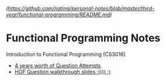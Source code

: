 *(https://github.com/nating/personal-notes/blob/master/third-year/functional-programming/README.md)*

# Functional Programming Notes

Introduction to Functional Programming (CS3016)

* [4 years worth of Question Attempts](https://github.com/nating/personal-notes/blob/master/third-year/functional-programming/CS3016-exams.md)
* [HOF Question walkthrough slides :)))) ;)](https://github.com/nating/personal-notes/blob/master/third-year/functional-programming/hof-2013-question-walkthrough-slides.md)
